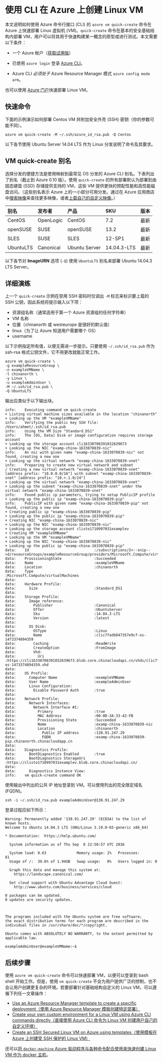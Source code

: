 <properties
   pageTitle="使用 CLI 在 Azure 上创建 Linux VM | Azure"
   description="使用 CLI 在 Azure 上创建 Linux VM。"
   services="virtual-machines-linux"
   documentationCenter=""
   authors="vlivech"
   manager="timlt"
   editor=""/>  


<tags
   ms.service="virtual-machines-linux"
   ms.devlang="NA"
   ms.topic="hero-article"
   ms.tgt_pltfrm="vm-linux"
   ms.workload="infrastructure"
   ms.date="09/08/2016"
   wacn.date=""
   ms.author="v-livech"/>  



# 使用 CLI 在 Azure 上创建 Linux VM

本文说明如何使用 Azure 命令行接口 (CLI) 的 `azure vm quick-create` 命令在 Azure 上快速部署 Linux 虚拟机 (VM)。`quick-create` 命令在基本的安全基础结构内部署 VM，用户可以将其用于快速构建某一概念的原型或进行测试。本文需要以下条件：

- 一个 Azure 帐户（[获取试用版](/pricing/1rmb-trial/)）

- 已使用 `azure login` 登录 [Azure CLI](/documentation/articles/xplat-cli-install/)。

- Azure CLI _必须处于_ Azure Resource Manager 模式 `azure config mode arm`。

也可以使用 [Azure 门户](/documentation/articles/virtual-machines-linux-quick-create-portal/)快速部署 Linux VM。

## 快速命令

下面的示例演示如何部署 Centos VM 并附加安全外壳 (SSH) 密钥（你的参数可能不同）。

    azure vm quick-create -M ~/.ssh/azure_id_rsa.pub -Q Centos

以下各节使用 Ubuntu Server 14.04 LTS 作为 Linux 分发说明了命令及其要求。

## VM quick-create 别名

选择分发的便捷方法是使用映射到最常见 OS 分发的 Azure CLI 别名。下表列出了别名（截止到 Azure 0.10 版）。使用 `quick-create` 的所有部署默认为部署到由固态硬盘 (SSD) 存储提供支持的 VM，这些 VM 提供更快的预配性能和高性能磁盘访问。（这些别名表示 Azure 上的一小部分可用分发。通过在 Azure 应用商店中[搜索映像](/documentation/articles/virtual-machines-linux-cli-ps-findimage/)来查找更多映像，或者[上载自己的自定义映像](/documentation/articles/virtual-machines-linux-create-upload-generic/)。）

| 别名 | 发布者 | 产品 | SKU | 版本 |
|:----------|:----------|:-------------|:------------|:--------|
| CentOS | OpenLogic | CentOS | 7\.2 | 最新 |
| openSUSE | SUSE | openSUSE | 13\.2 | 最新 |
| SLES | SUSE | SLES | 12-SP1 | 最新 |
| UbuntuLTS | Canonical | Ubuntu Server | 14\.04.3-LTS | 最新 |

以下各节对 **ImageURN** 选项 (`-Q`) 使用 `UbuntuLTS` 别名来部署 Ubuntu 14.04.3 LTS Server。

## 详细演练

上一个 `quick-create` 示例在禁用 SSH 密码时仅调出 `-M` 标志来标识要上载的 SSH 公钥，因此系统将提示输入以下项：

- 资源组名称（通常适用于第一个 Azure 资源组的任何字符串）
- VM 名称
- 位置（chinanorth 或 westeurope 是很好的默认值）
- linux（为了让 Azure 知道用户需要哪个 OS）
- username

以下示例指定所有值，以便无需进一步提示。只要使用 `~/.ssh/id_rsa.pub` 作为 ssh-rsa 格式公钥文件，它不用更改就能正常工作。

    azure vm quick-create \
    -g exampleResourceGroup \
    -n exampleVMName \
    -l chinanorth \
    -y Linux \
    -u exampleAdminUser \
    -M ~/.ssh/id_rsa.pub \
    -Q UbuntuLTS

输出应类似于以下输出块。

    info:    Executing command vm quick-create
    + Listing virtual machine sizes available in the location "chinanorth"
    + Looking up the VM "exampleVMName"
    info:    Verifying the public key SSH file: /Users/ahmet/.ssh/id_rsa.pub
    info:    Using the VM Size "Standard_DS1"
    info:    The [OS, Data] Disk or image configuration requires storage account
    + Looking up the storage account cli16330708391032639673
    + Looking up the NIC "examp-china-1633070839-nic"
    info:    An nic with given name "examp-china-1633070839-nic" not found, creating a new one
    + Looking up the virtual network "examp-china-1633070839-vnet"
    info:    Preparing to create new virtual network and subnet
    / Creating a new virtual network "examp-china-1633070839-vnet" [address prefix: "10.0.0.0/16"] with subnet "examp-china-1633070839-snet" [address prefix: "10.+.1.0/24"]
    + Looking up the virtual network "examp-china-1633070839-vnet"
    + Looking up the subnet "examp-china-1633070839-snet" under the virtual network "examp-china-1633070839-vnet"
    info:    Found public ip parameters, trying to setup PublicIP profile
    + Looking up the public ip "examp-china-1633070839-pip"
    info:    PublicIP with given name "examp-china-1633070839-pip" not found, creating a new one
    + Creating public ip "examp-china-1633070839-pip"
    + Looking up the public ip "examp-china-1633070839-pip"
    + Creating NIC "examp-china-1633070839-nic"
    + Looking up the NIC "examp-china-1633070839-nic"
    + Looking up the storage account clisto1710997031examplev
    + Creating VM "exampleVMName"
    + Looking up the VM "exampleVMName"
    + Looking up the NIC "examp-china-1633070839-nic"
    + Looking up the public ip "examp-china-1633070839-pip"
    data:    Id                              :/subscriptions/2<--snip-->d/resourceGroups/exampleResourceGroup/providers/Microsoft.Compute/virtualMachines/exampleVMName
    data:    ProvisioningState               :Succeeded
    data:    Name                            :exampleVMName
    data:    Location                        :chinanorth
    data:    Type                            :Microsoft.Compute/virtualMachines
    data:
    data:    Hardware Profile:
    data:      Size                          :Standard_DS1
    data:
    data:    Storage Profile:
    data:      Image reference:
    data:        Publisher                   :Canonical
    data:        Offer                       :UbuntuServer
    data:        Sku                         :14.04.3-LTS
    data:        Version                     :latest
    data:
    data:      OS Disk:
    data:        OSType                      :Linux
    data:        Name                        :clic7fadb847357e9cf-os-1473374894359
    data:        Caching                     :ReadWrite
    data:        CreateOption                :FromImage
    data:        Vhd:
    data:          Uri                       :https://cli16330708391032639673.blob.core.chinacloudapi.cn/vhds/clic7fadb847357e9cf-os-1473374894359.vhd
    data:
    data:    OS Profile:
    data:      Computer Name                 :exampleVMName
    data:      User Name                     :exampleAdminUser
    data:      Linux Configuration:
    data:        Disable Password Auth       :true
    data:
    data:    Network Profile:
    data:      Network Interfaces:
    data:        Network Interface #1:
    data:          Primary                   :true
    data:          MAC Address               :00-0D-3A-33-42-FB
    data:          Provisioning State        :Succeeded
    data:          Name                      :examp-china-1633070839-nic
    data:          Location                  :chinanorth
    data:            Public IP address       :138.91.247.29
    data:            FQDN                    :examp-china-1633070839-pip.chinanorth.chinacloudapp.cn
    data:
    data:    Diagnostics Profile:
    data:      BootDiagnostics Enabled       :true
    data:      BootDiagnostics StorageUri    :https://clisto1710997031examplev.blob.core.chinacloudapi.cn/
    data:
    data:      Diagnostics Instance View:
    info:    vm quick-create command OK

使用输出中列出的公共 IP 地址登录到 VM。可以使用列出的完全限定域名 (FQDN)。

    ssh -i ~/.ssh/id_rsa.pub exampleAdminUser@138.91.247.29

登录过程应如下所示：

    Warning: Permanently added '138.91.247.29' (ECDSA) to the list of known hosts.
    Welcome to Ubuntu 14.04.3 LTS (GNU/Linux 3.19.0-65-generic x86_64)

    * Documentation:  https://help.ubuntu.com/

      System information as of Thu Sep  8 22:50:57 UTC 2016

      System load: 0.63              Memory usage: 2%   Processes:       81
      Usage of /:  39.6% of 1.94GB   Swap usage:   0%   Users logged in: 0

      Graph this data and manage this system at:
        https://landscape.canonical.com/

      Get cloud support with Ubuntu Advantage Cloud Guest:
        http://www.ubuntu.com/business/services/cloud

    0 packages can be updated.
    0 updates are security updates.



    The programs included with the Ubuntu system are free software;
    the exact distribution terms for each program are described in the
    individual files in /usr/share/doc/*/copyright.

    Ubuntu comes with ABSOLUTELY NO WARRANTY, to the extent permitted by
    applicable law.

    exampleAdminUser@exampleVMName:~$

## 后续步骤

使用 `azure vm quick-create` 命令可以快速部署 VM，以便可以登录到 bash shell 开始工作。但是，使用 `vm quick-create` 不会为用户提供广泛的控制，也不会让用户创建更复杂的环境。若要部署针对基础结构自定义的 Linux VM，可以遵循下列任一文章操作：

- [Use an Azure Resource Manager template to create a specific deployment（使用 Azure Resource Manager 模板创建特定部署）](/documentation/articles/virtual-machines-linux-cli-deploy-templates/)
- [Create your own custom environment for a Linux VM using Azure CLI commands directly（直接使用 Azure CLI 命令为 Linux VM 创建用户自己的自定义环境）](/documentation/articles/virtual-machines-linux-create-cli-complete/)
- [Create an SSH Secured Linux VM on Azure using templates（使用模板在 Azure 上创建受 SSH 保护的 Linux VM）](/documentation/articles/virtual-machines-linux-create-ssh-secured-vm-from-template/)

还可以[将 `docker-machine` Azure 驱动程序与各种命令配合使用来快速创建 Linux VM 作为 docker 主机](/documentation/articles/virtual-machines-linux-docker-machine/)。

<!---HONumber=Mooncake_Quality_Review_1118_2016-->